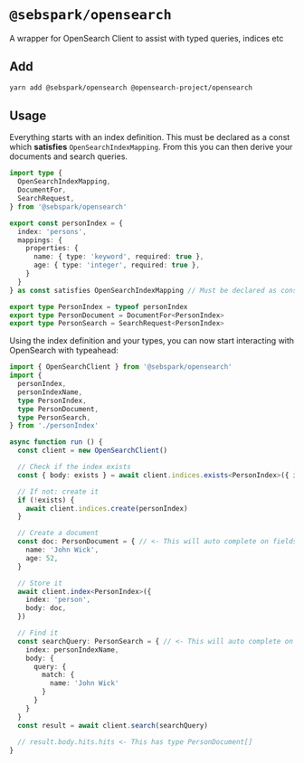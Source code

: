 # `@sebspark/opensearch`

A wrapper for OpenSearch Client to assist with typed queries, indices etc

## Add

```zsh
yarn add @sebspark/opensearch @opensearch-project/opensearch
```

## Usage

Everything starts with an index definition. This must be declared as a const which **satisfies** `OpenSearchIndexMapping`. From this you can then derive your documents and search queries.

```typescript
import type {
  OpenSearchIndexMapping,
  DocumentFor,
  SearchRequest,
} from '@sebspark/opensearch'

export const personIndex = {
  index: 'persons',
  mappings: {
    properties: {
      name: { type: 'keyword', required: true },
      age: { type: 'integer', required: true },
    }
  }
} as const satisfies OpenSearchIndexMapping // Must be declared as const

export type PersonIndex = typeof personIndex
export type PersonDocument = DocumentFor<PersonIndex>
export type PersonSearch = SearchRequest<PersonIndex>
```

Using the index definition and your types, you can now start interacting with OpenSearch with typeahead:

```typescript
import { OpenSearchClient } from '@sebspark/opensearch'
import {
  personIndex,
  personIndexName,
  type PersonIndex,
  type PersonDocument,
  type PersonSearch,
} from './personIndex'

async function run () {
  const client = new OpenSearchClient()

  // Check if the index exists
  const { body: exists } = await client.indices.exists<PersonIndex>({ index: 'person' })

  // If not: create it
  if (!exists) {
    await client.indices.create(personIndex)
  }

  // Create a document
  const doc: PersonDocument = { // <- This will auto complete on fields and types
    name: 'John Wick',
    age: 52,
  }

  // Store it
  await client.index<PersonIndex>({
    index: 'person',
    body: doc,
  })

  // Find it
  const searchQuery: PersonSearch = { // <- This will auto complete on fields and types
    index: personIndexName,
    body: {
      query: {
        match: {
          name: 'John Wick'
        }
      }
    }
  }
  const result = await client.search(searchQuery)
  
  // result.body.hits.hits <- This has type PersonDocument[]
}
```
